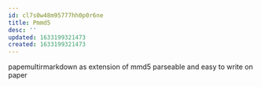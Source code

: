 ```yaml
---
id: cl7s0w48m95777hh0p0r6ne
title: Pmmd5
desc: ''
updated: 1633199321473
created: 1633199321473
---
```


papemultirmarkdown as extension of mmd5
parseable and easy to write on paper
